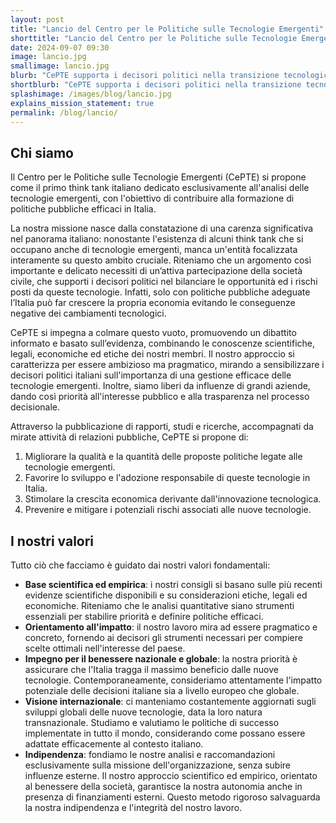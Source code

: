 ```yaml
---
layout: post
title: "Lancio del Centro per le Politiche sulle Tecnologie Emergenti"
shorttitle: "Lancio del Centro per le Politiche sulle Tecnologie Emergenti"
date: 2024-09-07 09:30
image: lancio.jpg
smallimage: lancio.jpg
blurb: "CePTE supporta i decisori politici nella transizione tecnologica."
shortblurb: "CePTE supporta i decisori politici nella transizione tecnologica."
splashimage: /images/blog/lancio.jpg
explains_mission_statement: true
permalink: /blog/lancio/
---
```



## Chi siamo

Il Centro per le Politiche sulle Tecnologie Emergenti (CePTE) si propone come il primo think tank italiano dedicato esclusivamente all'analisi delle tecnologie emergenti, con l'obiettivo di contribuire alla formazione di politiche pubbliche efficaci in Italia.

La nostra missione nasce dalla constatazione di una carenza significativa nel panorama italiano: nonostante l'esistenza di alcuni think tank che si occupano anche di tecnologie emergenti, manca un'entità focalizzata interamente su questo ambito cruciale. Riteniamo che un argomento così importante e delicato necessiti di un’attiva partecipazione della società civile, che supporti i decisori politici nel bilanciare le opportunità ed i rischi posti da queste tecnologie. Infatti, solo con politiche pubbliche adeguate l’Italia può far crescere la propria economia evitando le conseguenze negative dei cambiamenti tecnologici.

CePTE si impegna a colmare questo vuoto, promuovendo un dibattito informato e basato sull’evidenza, combinando le conoscenze scientifiche, legali, economiche ed etiche dei nostri membri. Il nostro approccio si caratterizza per essere ambizioso ma pragmatico, mirando a sensibilizzare i decisori politici italiani sull'importanza di una gestione efficace delle tecnologie emergenti. Inoltre, siamo liberi da influenze di grandi aziende, dando così priorità all'interesse pubblico e alla trasparenza nel processo decisionale.

Attraverso la pubblicazione di rapporti, studi e ricerche, accompagnati da mirate attività di relazioni pubbliche, CePTE si propone di:
1. Migliorare la qualità e la quantità delle proposte politiche legate alle tecnologie emergenti.
2. Favorire lo sviluppo e l'adozione responsabile di queste tecnologie in Italia.
3. Stimolare la crescita economica derivante dall'innovazione tecnologica.
4. Prevenire e mitigare i potenziali rischi associati alle nuove tecnologie.

## I nostri valori

Tutto ciò che facciamo è guidato dai nostri valori fondamentali:

- <b>Base scientifica ed empirica</b>: i nostri consigli si basano sulle più recenti evidenze scientifiche disponibili e su considerazioni etiche, legali ed economiche. Riteniamo che le analisi quantitative siano strumenti essenziali per stabilire priorità e definire politiche efficaci.
- <b>Orientamento all'impatto</b>: il nostro lavoro mira ad essere pragmatico e concreto, fornendo ai decisori gli strumenti necessari per compiere scelte ottimali nell'interesse del paese.
- <b>Impegno per il benessere nazionale e globale</b>: la nostra priorità è assicurare che l'Italia tragga il massimo beneficio dalle nuove tecnologie. Contemporaneamente, consideriamo attentamente l'impatto potenziale delle decisioni italiane sia a livello europeo che globale.
- <b>Visione internazionale</b>: ci manteniamo costantemente aggiornati sugli sviluppi globali delle nuove tecnologie, data la loro natura transnazionale. Studiamo e valutiamo le politiche di successo implementate in tutto il mondo, considerando come possano essere adattate efficacemente al contesto italiano.
- <b>Indipendenza</b>: fondiamo le nostre analisi e raccomandazioni esclusivamente sulla missione dell'organizzazione, senza subire influenze esterne. Il nostro approccio scientifico ed empirico, orientato al benessere della società, garantisce la nostra autonomia anche in presenza di finanziamenti esterni. Questo metodo rigoroso salvaguarda la nostra indipendenza e l'integrità del nostro lavoro.